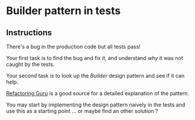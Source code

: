# Builder pattern in tests

## Instructions

There's a bug in the production code but all tests pass!

Your first task is to find the bug and fix it, and understand
*why* it was not caught by the tests.

Your second task is to look up the *Builder* design pattern and
see if it can help.


[Refactoring Guru](https://refactoring.guru/design-patterns/builder) is a good source for a detailed explanation of the pattern.

You may start by implementing the design pattern
naively in the tests and use this as a starting point ... or
maybe find an other solution ?
